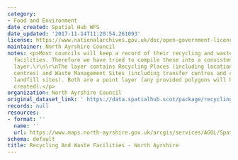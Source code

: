 ```yaml
---
category:
- Food and Environment
date_created: Spatial Hub WFS
date_updated: '2017-11-14T11:20:54.261093'
license: https://www.nationalarchives.gov.uk/doc/open-government-licence/version/3/
maintainer: North Ayrshire Council
notes: <p>Most councils will keep a record of their recycling and waste management
  facilities. Therefore we have tried to compile these into a consistent national
  layer.\r\n\r\nThe layer contains Recycling Places (including locations of bins and
  centres) and Waste Management Sites (including transfer centres and current/historic
  landfill sites). Both are a point layer (any provided polygons will have a centroid
  created).</p>
organization: North Ayrshire Council
original_dataset_link: ' https://data.spatialhub.scot/package/recycling_and_waste_facilities-na'
records: null
resources:
- format: ''
  name: ''
  url: https://www.maps.north-ayrshire.gov.uk/arcgis/services/AGOL/Spatial_Hub/MapServer/WFSServer?request=GetCapabilities&service=WFS
schema: default
title: Recycling And Waste Facilities - North Ayrshire
---
```

